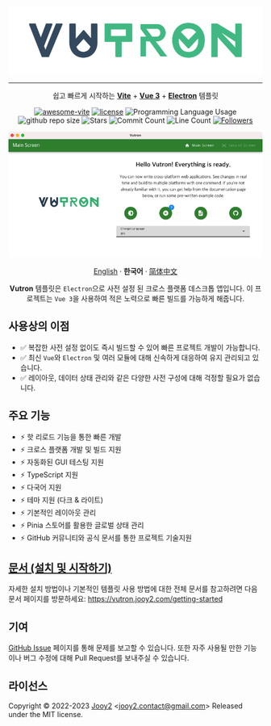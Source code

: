 <div align="center">

![vutron-logo](src/renderer/public/images/vutron-logo.webp)

---

쉽고 빠르게 시작하는 **[Vite](https://vitejs.dev)** + **[Vue 3](https://vuejs.org)** + **[Electron](https://www.electronjs.org)** 템플릿

[![awesome-vite](https://awesome.re/mentioned-badge.svg)](https://github.com/vitejs/awesome-vite) [![license](https://img.shields.io/badge/license-MIT-blue.svg)](https://github.com/jooy2/vutron/blob/master/LICENSE) ![Programming Language Usage](https://img.shields.io/github/languages/top/jooy2/vutron) ![github repo size](https://img.shields.io/github/repo-size/jooy2/vutron) ![Stars](https://img.shields.io/github/stars/jooy2/vutron?style=social) ![Commit Count](https://img.shields.io/github/commit-activity/y/jooy2/vutron) ![Line Count](https://img.shields.io/tokei/lines/github/jooy2/vutron) [![Followers](https://img.shields.io/github/followers/jooy2?style=social)](https://github.com/jooy2)

![vutron-logo](.github/resources/vutron-sample.webp)

[English](https://github.com/jooy2/vutron/blob/master/README.md) · **한국어** · [简体中文](https://github.com/jooy2/vutron/blob/master/README.zh-CN.md)

**Vutron** 템플릿은 `Electron`으로 사전 설정 된 크로스 플랫폼 데스크톱 앱입니다. 이 프로젝트는 `Vue 3`을 사용하여 적은 노력으로 빠른 빌드를 가능하게 해줍니다.

</div>

## 사용상의 이점

- ✅ 복잡한 사전 설정 없이도 즉시 빌드할 수 있어 빠른 프로젝트 개발이 가능합니다.
- ✅ 최신 `Vue`와 `Electron` 및 여러 모듈에 대해 신속하게 대응하여 유지 관리되고 있습니다.
- ✅ 레이아웃, 데이터 상태 관리와 같은 다양한 사전 구성에 대해 걱정할 필요가 없습니다.

## 주요 기능

- ⚡️ 핫 리로드 기능을 통한 빠른 개발
- ⚡️ 크로스 플랫폼 개발 및 빌드 지원
- ⚡️ 자동화된 GUI 테스팅 지원
- ⚡️ TypeScript 지원
- ⚡️ 다국어 지원
- ⚡️ 테마 지원 (다크 & 라이트)
- ⚡️ 기본적인 레이아웃 관리
- ⚡️ Pinia 스토어를 활용한 글로벌 상태 관리
- ⚡️ GitHub 커뮤니티와 공식 문서를 통한 프로젝트 기술지원

## [문서 (설치 및 시작하기)](https://vutron.jooy2.com/getting-started)

자세한 설치 방법이나 기본적인 템플릿 사용 방법에 대한 전체 문서를 참고하려면 다음 문서 페이지를 방문하세요: https://vutron.jooy2.com/getting-started

## 기여

[GitHub Issue](https://github.com/jooy2/vutron/issues) 페이지를 통해 문제를 보고할 수 있습니다. 또한 자주 사용될 만한 기능이나 버그 수정에 대해 Pull Request를 보내주실 수 있습니다.

## 라이선스

Copyright © 2022-2023 [Jooy2](https://jooy2.com) <[jooy2.contact@gmail.com](mailto:jooy2.contact@gmail.com)> Released under the MIT license.

